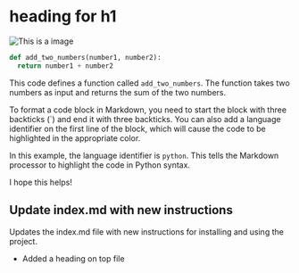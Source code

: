 # heading for h1

![This is a image](https://github.githubassets.com/images/modules/open_graph/github-octocat.png)

```python
def add_two_numbers(number1, number2):
  return number1 + number2
```
This code defines a function called `add_two_numbers`. The function takes two numbers as input and returns the sum of the two numbers.

To format a code block in Markdown, you need to start the block with three backticks (`) and end it with three backticks. You can also add a language identifier on the first line of the block, which will cause the code to be highlighted in the appropriate color.

In this example, the language identifier is `python`. This tells the Markdown processor to highlight the code in Python syntax.

I hope this helps!



















## Update index.md with new instructions

Updates the index.md file with new instructions for installing and using the project.

* Added a heading on top file
